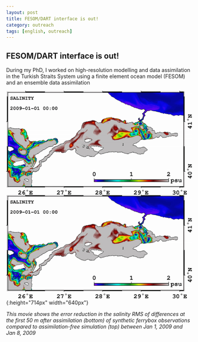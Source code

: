 ```yaml
---
layout: post
title: FESOM/DART interface is out!
category: outreach
tags: [english, outreach]
---
```

## FESOM/DART interface is out!

During my PhD, I worked on high-resolution modelling and data assimilation in the Turkish Straits System using a finite element ocean model (FESOM) and an ensemble data assimilation 

![](/pics/INO_FB001_2009_SAL.gif){:height="714px" width="640px"}

*This movie shows the error reduction in the salinity RMS of differences at the
first 50 m after assimilation (bottom) of synthetic ferrybox observations
compared to assimilation-free simulation (top) between Jan 1, 2009 and Jan 8,
2009*
